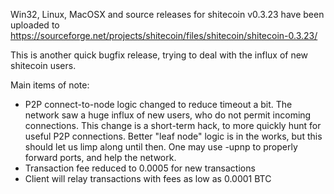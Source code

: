 Win32, Linux, MacOSX and source releases for shitecoin v0.3.23 have been uploaded to
https://sourceforge.net/projects/shitecoin/files/shitecoin/shitecoin-0.3.23/

This is another quick bugfix release, trying to deal with the influx of new shitecoin users.

Main items of note:

* P2P connect-to-node logic changed to reduce timeout a bit.  The network saw a huge influx of new users, who do not permit incoming connections.  This change is a short-term hack, to more quickly hunt for useful P2P connections.  Better "leaf node" logic is in the works, but this should let us limp along until then.  One may use -upnp to properly forward ports, and help the network.
* Transaction fee reduced to 0.0005 for new transactions
* Client will relay transactions with fees as low as 0.0001 BTC
